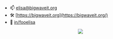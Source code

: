 - 📫 [elisa@bigwaveit.org](elisa@bigwaveit.org)
- 🛠️ [https://bigwaveit.org](https://bigwaveit.org/)
- 🏢 [in/fooelisa](https://www.linkedin.com/in/fooelisa/)

<p align="center">
  <a href="https://skillicons.dev">
    <img src="[https://skillicons.dev/icons?i=git,kubernetes,docker,c,vim](https://skillicons.dev/icons?i=ansible,aws,bash,bitbucket,cloudflare,docker,fastapi,flask,gcp,git,github,githubactions,gmail,go,grafana,graphql,heroku,html,jenkins,kubernetes,latex,linux,nginx,perl,php,postgres,prometheus,py,rabbitmq,raspberrypi,redis,sentry,terraform,ubuntu,vim,vscode)" />
  </a>
</p>

<!--
**fooelisa/fooelisa** is a ✨ _special_ ✨ repository because its `README.md` (this file) appears on your GitHub profile.

Here are some ideas to get you started:

- 🔭 I’m currently working on ...
- 🌱 I’m currently learning ...
- 👯 I’m looking to collaborate on ...
- 🤔 I’m looking for help with ...
- 💬 Ask me about ...
- 📫 How to reach me: ...
- 😄 Pronouns: ...
- ⚡ Fun fact: ...
-->
